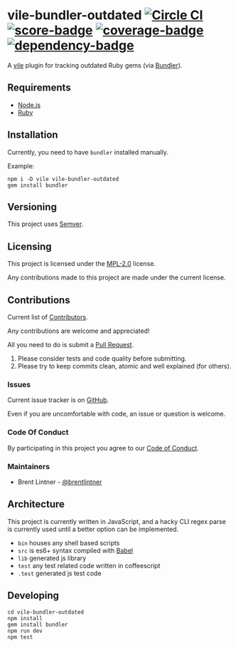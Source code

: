 # vile-bundler-outdated [![Circle CI](https://circleci.com/gh/forthright/vile-bundler-outdated.svg?style=shield&circle-token=c85edd896691e55d036186ac2231b8ab3d396947)](https://circleci.com/gh/forthright/vile-bundler-outdated) [![score-badge](https://vile.io/api/v0/projects/vile-bundler-outdated/badges/score?token=USryyHar5xQs7cBjNUdZ)](https://vile.io/~brentlintner/vile-bundler-outdated) [![coverage-badge](https://vile.io/api/v0/projects/vile-bundler-outdated/badges/coverage?token=USryyHar5xQs7cBjNUdZ)](https://vile.io/~brentlintner/vile-bundler-outdated) [![dependency-badge](https://vile.io/api/v0/projects/vile-bundler-outdated/badges/dependency?token=USryyHar5xQs7cBjNUdZ)](https://vile.io/~brentlintner/vile-bundler-outdated)

A [vile](https://vile.io) plugin for tracking outdated Ruby gems (via [Bundler](https://github.com/bundler/bundler)).

## Requirements

- [Node.js](http://nodejs.org)
- [Ruby](https://www.ruby-lang.org)

## Installation

Currently, you need to have `bundler` installed manually.

Example:

    npm i -D vile vile-bundler-outdated
    gem install bundler

## Versioning

This project uses [Semver](http://semver.org).

## Licensing

This project is licensed under the [MPL-2.0](LICENSE) license.

Any contributions made to this project are made under the current license.

## Contributions

Current list of [Contributors](https://github.com/forthright/vile-bundler-outdated/graphs/contributors).

Any contributions are welcome and appreciated!

All you need to do is submit a [Pull Request](https://github.com/forthright/vile-bundler-outdated/pulls).

1. Please consider tests and code quality before submitting.
2. Please try to keep commits clean, atomic and well explained (for others).

### Issues

Current issue tracker is on [GitHub](https://github.com/forthright/vile-bundler-outdated/issues).

Even if you are uncomfortable with code, an issue or question is welcome.

### Code Of Conduct

By participating in this project you agree to our [Code of Conduct](CODE_OF_CONDUCT.md).

### Maintainers

- Brent Lintner - [@brentlintner](http://github.com/brentlintner)

## Architecture

This project is currently written in JavaScript,
and a hacky CLI regex parse is currently used until
a better option can be implemented.

- `bin` houses any shell based scripts
- `src` is es6+ syntax compiled with [Babel](https://babeljs.io)
- `lib` generated js library
- `test` any test related code written in coffeescript
- `.test` generated js test code

## Developing

    cd vile-bundler-outdated
    npm install
    gem install bundler
    npm run dev
    npm test

